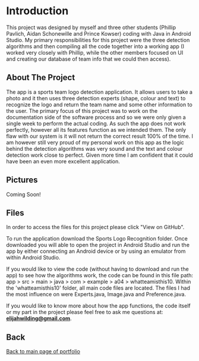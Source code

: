 # Introduction

This project was designed by myself and three other students (Phillip Pavlich, Aidan Schonewille and Prince Kowser) coding with Java in Android Studio. My primary responsibilities for this project were the three detection algorithms and then compiling all the code together into a working app (I worked very closely with Phillip, while the other members focused on UI and creating our database of team info that we could then access).  

## About The Project

The app is a sports team logo detection application. It allows users to take a photo and it then uses three detection experts (shape, colour and text) to recognize the logo and return the team name and some other information to the user. The primary focus of this project was to work on the documentation side of the software process and so we were only given a single week to perform the actual coding. As such the app does not work perfectly, however all its features function as we intended them. The only flaw with our system is it will not return the correct result 100% of the time. I am however still very proud of my personal work on this app as the logic behind the detection algorithms was very sound and the text and colour detection work close to perfect. Given more time I am confident that it could have been an even more excellent application. 

## Pictures

Coming Soon!

## Files

In order to access the files for this project please click "View on GitHub". 

To run the application download the Sports Logo Recognition folder. Once downloaded you will able to open the project in Android Studio and run the app by either connecting an Android device or by using an emulator from within Android Studio. 

If you would like to view the code (without having to download and run the app) to see how the algorithms work, the code can be found in this file path: app > src > main > java > com > example > a04 > whatteamisthis10. Within the 'whatteamisthis10' folder, all main code files are located. The files I had the most influence on were Experts.java, Image.java and Preference.java.

If you would like to know more about how the app functions, the code itself or my part in the project please feel free to ask me questions at: **elijahwilding@gmail.com**.

## Back

[Back to main page of portfolio](https://wildingelijah.github.io/)
